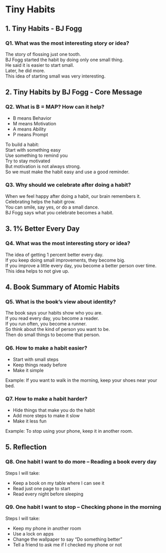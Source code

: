 # Tiny Habits

## 1. Tiny Habits - BJ Fogg

### Q1. What was the most interesting story or idea?

The story of flossing just one tooth.  
BJ Fogg started the habit by doing only one small thing.  
He said it is easier to start small.  
Later, he did more.  
This idea of starting small was very interesting.

## 2. Tiny Habits by BJ Fogg - Core Message

### Q2. What is B = MAP? How can it help?

- B means Behavior  
- M means Motivation  
- A means Ability  
- P means Prompt

To build a habit:  
Start with something easy  
Use something to remind you  
Try to stay motivated  
But motivation is not always strong.  
So we must make the habit easy and use a good reminder.

### Q3. Why should we celebrate after doing a habit?

When we feel happy after doing a habit, our brain remembers it.  
Celebrating helps the habit grow.  
You can smile, say yes, or do a small dance.  
BJ Fogg says what you celebrate becomes a habit.

## 3. 1% Better Every Day

### Q4. What was the most interesting story or idea?

The idea of getting 1 percent better every day.  
If you keep doing small improvements, they become big.  
If you improve a little every day, you become a better person over time.  
This idea helps to not give up.

## 4. Book Summary of Atomic Habits

### Q5. What is the book’s view about identity?

The book says your habits show who you are.  
If you read every day, you become a reader.  
If you run often, you become a runner.  
So think about the kind of person you want to be.  
Then do small things to become that person.

### Q6. How to make a habit easier?

- Start with small steps  
- Keep things ready before  
- Make it simple

Example: If you want to walk in the morning, keep your shoes near your bed.

### Q7. How to make a habit harder?

- Hide things that make you do the habit  
- Add more steps to make it slow  
- Make it less fun

Example: To stop using your phone, keep it in another room.

## 5. Reflection

### Q8. One habit I want to do more – Reading a book every day

Steps I will take:  
- Keep a book on my table where I can see it  
- Read just one page to start  
- Read every night before sleeping  

### Q9. One habit I want to stop – Checking phone in the morning

Steps I will take:  
- Keep my phone in another room  
- Use a lock on apps  
- Change the wallpaper to say “Do something better”  
- Tell a friend to ask me if I checked my phone or not
